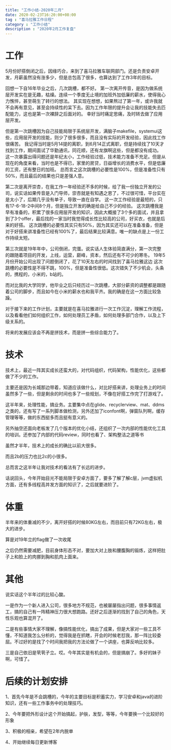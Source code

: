 ```yaml
---
title: "工作小结-2020年二月"
date: 2020-02-23T16:20:00+08:00
tag : "喜马拉雅工作日程"
category : "工作小结"
description : "2020年2月工作复盘"
---
```


# 工作

5月份好搭倒闭之后，因缘巧合，来到了喜马拉雅车联网部门。还是负责安卓开发，月薪虽然没有涨多少，但是总包高了很多，也算达到了工作3年的目标。

回想一下自16年毕业之后，几次跳槽，都不好。
第一次离开传音，是因为做系统层开发实在是无趣，枯燥。连续一个季度无止境的加班外加低廉的薪水，使得我心力憔悴，甚至萌生了转行的想法。
其实现在想想，如果熬过了第一年，或许我就不会再有意见，甚至会持续性的呆下去。因为工作年限的提升会让我的技能失去匹配能力，这也是第一次裸辞之后面对的。
幸好当时痛定思痛，及时转去做了应用层开发。

但是第一次跳槽因为自己技能局限于系统层开发，满脑子makefile，systemui这些，应用层开发的技能，则少了很多很多，而且没有实际的开发经验，因此找工作很痛苦。
我记得当时是5月14提的离职，到6月14正式离职，但是持续找了10天才找到工作，期间面试了华勤通讯，同花顺，还有龙旗啊这些，但是都没有成功。
这一次暴露出得问题还是年纪太小，工作经验过低，技术能力准备不充足。但是从现在的角度来看，当时也是不得已，家里的房贷，日益增长的消费水平，但是低廉的工资，还有整日的加班。
总而言之这次跳槽的必要性是100%，但是准备性只有50%，而且最后的结果也只是差强人意。

第二次是离开崇杏，在我工作一年经验还不多的时候，给了我一份独立开发的公司，说实话如果传音是入门导师，崇杏就是有知遇之恩了，不过很可惜，平台实在是太小了，后期几乎没有单子，导致一直在自学。
这一次工作经验是最短的，只有17-6-18-2中间8个月，但是独立开发的确是给自己不少的经验。
这次跳槽我是早有准备的，积累了很多应用层开发的知识，因此大概接了3个多的面试，并且拿到了3个offer，最后找的一家当时我觉得成长性比较高的公司，好买衣，也就是后来的好搭。
这次跳槽的必要性其实只有50%，因为其实还可以在准备准备，但是对于好搭来讲准备性已经有100%了，最后结果比较满意。唯一的缺点是上一份工作持续太短。

第三次就是19年年中，公司倒闭，完蛋。说实话人生体验简直满分，第一次完整的跟随着项目的开发，上线，运营，巅峰，资本，然后还有不可少的寒冬。
19年5月份开始公司出现了问题倒闭了，花了10天左右的时间找到了喜马拉雅这边
这次跳槽的必要性是不得不跳，100%，但是准备性很低。这次错失了不少机会，头条的，携程的，小米的，b站的。

而对比我的大学同学，他毕业之后只经历过一次跳槽，大部分薪资的调整都是跟随着公司的脚步，而且如今在小米的薪水也和我平齐。我的确是在这一方面比较急躁。

对于接下来的工作计划，主要就是在喜马拉雅进行一次工作沉淀，理解工作流程，以及看看他们如何组织工作，如何处理员工矛盾，如何处理多部门合作，以及上下级关系的。

将来的发展应该会不再是拼技术，而是拼一些综合能力了。

# 技术

技术上，最近一阵其实成长还蛮大的，对代码组织，代码架构，性能优化，这些都做了不少的工作。

主要还是因为长城那边带着，知道应该做什么，对比好搭来讲，处理业务上的时间虽然多了一些，但是剩余的时间也多了一些规划，不像在好搭工作完了打游戏了。

这半年来，处理性能，搞业务。主要集中点在glide、recyclerview、mat、ddms之类的，还有写了一系列脚本做检测，另外还加了iconfont啊，弹窗队列啊，缓存管理等等，做的东西挺多而且挺有意义的。

另外抽空还面向老板发了几个版本的优化小结，还组织了一次内部的性能优化工具的培训。还参加了内部的代码review，同时也看了<clean code>、架构整洁之道等书

虽然才半年，技术上的成长的确比以前大很多。

而且2b的压力也比2c的小很多。

总而言之这半年让我对技术的看法有了长远的进步。

话说回头，今年开始目光不能局限于安卓方面了，要多了解了解c层，jvm虚拟机方面，还有多线程高并发方面的知识了，之后就要进阶了。

# 体重

半年来的体重减的不少，离开好搭的时候80KG左右，而目前只有72KG左右，极大的进步。

算是对19年立的flag做了一次收尾

之后仍然需要减肥，目前身体形态不对，要加大对上肢和腰腹胸的锻炼，这样把肚子上和脸上的肉挪到胸和肌肉上面来。

# 其他

说实话这个半年过的比较心酸。

一是作为一个新人进入公司，很多地方不规范，也被屡屡指出问题，很多事情返工，搞的自己有一阵精神压力很大想跑路。还好之后逐渐的找到了自己的角色，天性乐观也算混开了。

二是有些事情大家不理解，像搞性能优化，搞出了成果，但是大家对一些工具不懂，不知道我怎么分析的，觉得我是在抓瞎，开会的时候老怼我，那一阵比较委屈。不过好的是找了个时间我把我的方法论做了一个讲座，也算反响比较多。

三是自己依旧是茕茕孑立。哎。今年其实是有机会的，但是搞崩了。多好的妹子啊，可惜了。

# 后续的计划安排

1、首先今年是不会跳槽的，今年的主要目标是积蓄实力，学习安卓和java的进阶知识，还有一些工作事务中的处理技巧。

2、今年要把外形设计这个开始搞起，护肤，发型，等等，今年要换一个比较好的形象

3、积极的相亲，希望在2年内脱单

4、开始继续每日更新博客